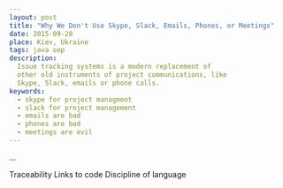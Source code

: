 ```yaml
---
layout: post
title: "Why We Don't Use Skype, Slack, Emails, Phones, or Meetings"
date: 2015-09-28
place: Kiev, Ukraine
tags: java oop
description:
  Issue tracking systems is a modern replacement of
  other old instruments of project communications, like
  Skype, Slack, emails or phone calls.
keywords:
  - skype for project managment
  - slack for project management
  - emails are bad
  - phones are bad
  - meetings are evil
---
```


...

<!--more-->

Traceability
Links to code
Discipline of language
